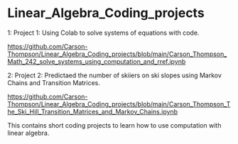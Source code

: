 # Linear_Algebra_Coding_projects

1: Project 1:  Using Colab to solve systems of equations with code.

https://github.com/Carson-Thompson/Linear_Algebra_Coding_projects/blob/main/Carson_Thompson_Math_242_solve_systems_using_computation_and_rref.ipynb 

2: Project 2:  Predictaed the number of skiiers on ski slopes using Markov Chains and Transition Matrices.

https://github.com/Carson-Thompson/Linear_Algebra_Coding_projects/blob/main/Carson_Thompson_The_Ski_Hill_Transition_Matrices_and_Markov_Chains.ipynb 


This contains short coding projects to learn how to use computation with linear algebra.
